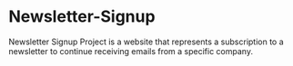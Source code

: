 # Newsletter-Signup
Newsletter Signup Project is a website that represents a subscription to a newsletter to continue receiving emails from a specific company.
